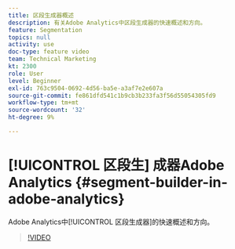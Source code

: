 ```yaml
---
title: 区段生成器概述
description: 有关Adobe Analytics中区段生成器的快速概述和方向。
feature: Segmentation
topics: null
activity: use
doc-type: feature video
team: Technical Marketing
kt: 2300
role: User
level: Beginner
exl-id: 763c9504-0692-4d56-ba5e-a3af7e2e607a
source-git-commit: fe861dfd541c1b9cb3b233fa3f56d55054305fd9
workflow-type: tm+mt
source-wordcount: '32'
ht-degree: 9%

---
```


# [!UICONTROL 区段生] 成器Adobe Analytics {#segment-builder-in-adobe-analytics}

Adobe Analytics中[!UICONTROL 区段生成器]的快速概述和方向。

>[!VIDEO](https://video.tv.adobe.com/v/25404/?quality=12)

